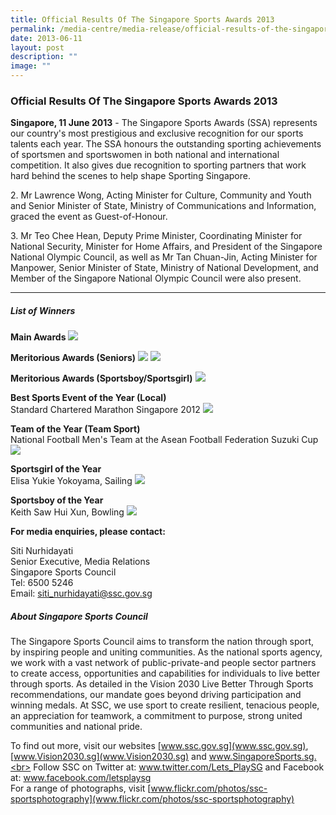 ```yaml
---
title: Official Results Of The Singapore Sports Awards 2013
permalink: /media-centre/media-release/official-results-of-the-singapore-sports-awards-2013/
date: 2013-06-11
layout: post
description: ""
image: ""
---
```

### **Official Results Of The Singapore Sports Awards 2013**


**Singapore, 11 June 2013** - The Singapore Sports Awards (SSA) represents our country's most prestigious and exclusive recognition for our sports talents each year. The SSA honours the outstanding sporting achievements of sportsmen and sportswomen in both national and international competition. It also gives due recognition to sporting partners that work hard behind the scenes to help shape Sporting Singapore.

2\. Mr Lawrence Wong, Acting Minister for Culture, Community and Youth and Senior Minister of State, Ministry of Communications and Information, graced the event as Guest-of-Honour.

3\. Mr Teo Chee Hean, Deputy Prime Minister, Coordinating Minister for National Security, Minister for Home Affairs, and President of the Singapore National Olympic Council, as well as Mr Tan Chuan-Jin, Acting Minister for Manpower, Senior Minister of State, Ministry of National Development, and Member of the Singapore National Olympic Council were also present.

---

##### **List of Winners**

**Main Awards**
![](/images/Media%20Centre/Media%20Release/2013/June/OFFICIALRESULTSOFTHESINGAPORESPORTSAWARDS2013MainPar0054Imagegif.gif)

**Meritorious Awards (Seniors)**
![](/images/Media%20Centre/Media%20Release/2013/June/OFFICIALRESULTSOFTHESINGAPORESPORTSAWARDS2013MainPar0055Imagegif.gif)
![](/images/Media%20Centre/Media%20Release/2013/June/OFFICIALRESULTSOFTHESINGAPORESPORTSAWARDS2013MainPar0056Imagegif.gif)

**Meritorious Awards (Sportsboy/Sportsgirl)**
![](/images/Media%20Centre/Media%20Release/2013/June/OFFICIALRESULTSOFTHESINGAPORESPORTSAWARDS2013MainPar0057Imagegif.gif)

**Best Sports Event of the Year (Local)**
<br>Standard Chartered Marathon Singapore 2012
![](/images/Media%20Centre/Media%20Release/2013/June/OFFICIALRESULTSOFTHESINGAPORESPORTSAWARDS2013MainPar0064Imagegif.gif)

**Team of the Year (Team Sport)**
<br>National Football Men's Team at the Asean Football Federation Suzuki Cup
![](/images/Media%20Centre/Media%20Release/2013/June/OFFICIALRESULTSOFTHESINGAPORESPORTSAWARDS2013MainPar0066Imagegif.gif)

**Sportsgirl of the Year**
<br>Elisa Yukie Yokoyama, Sailing
![](/images/Media%20Centre/Media%20Release/2013/June/OFFICIALRESULTSOFTHESINGAPORESPORTSAWARDS2013MainPar0068Imagegif.gif)

**Sportsboy of the Year**
<br>Keith Saw Hui Xun, Bowling
![](/images/Media%20Centre/Media%20Release/2013/June/OFFICIALRESULTSOFTHESINGAPORESPORTSAWARDS2013MainPar0070Imagegif.gif)


**For media enquiries, please contact:**

Siti Nurhidayati 
<br>Senior Executive, Media Relations 
<br>Singapore Sports Council
<br>Tel: 6500 5246 
<br>Email: [siti_nurhidayati@ssc.gov.sg](mailto:siti_nurhidayati@ssc.gov.sg)


##### **About Singapore Sports Council**
The Singapore Sports Council aims to transform the nation through sport, by inspiring people and uniting communities. As the national sports agency, we work with a vast network of public-private-and people sector partners to create access, opportunities and capabilities for individuals to live better through sports. As detailed in the Vision 2030 Live Better Through Sports recommendations, our mandate goes beyond driving participation and winning medals. At SSC, we use sport to create resilient, tenacious people, an appreciation for teamwork, a commitment to purpose, strong united communities and national pride.

To find out more, visit our websites [www.ssc.gov.sg](www.ssc.gov.sg), [www.Vision2030.sg](www.Vision2030.sg) and www.SingaporeSports.sg.<br>
Follow SSC on Twitter at: www.twitter.com/Lets_PlaySG and Facebook at: www.facebook.com/letsplaysg<br>
For a range of photographs, visit [www.flickr.com/photos/ssc-sportsphotography](www.flickr.com/photos/ssc-sportsphotography)